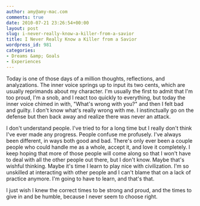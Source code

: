 ```yaml
---
author: amy@amy-mac.com
comments: true
date: 2010-07-21 23:26:54+00:00
layout: post
slug: i-never-really-know-a-killer-from-a-savior
title: I Never Really Know a Killer from a Savior
wordpress_id: 981
categories:
- Dreams &amp; Goals
- Experiences
---
```


Today is one of those days of a million thoughts, reflections, and analyzations. The inner voice springs up to input its two cents, which are usually reprimands about my character. I'm usually the first to admit that I'm too proud, I'm a snob, and I react too quickly to everything, but today the inner voice chimed in with, "What's wrong with you?" and then I felt bad and guilty. I don't know what's really wrong with me. I instinctually go on the defense but then back away and realize there was never an attack.

I don't understand people. I've tried to for a long time but I really don't think I've ever made any progress. People confuse me profusely. I've always been different, in ways both good and bad. There's only ever been a couple people who could handle me as a whole, accept it, and love it completely. I keep hoping that more of those people will come along so that I won't have to deal with all the other people out there, but I don't know. Maybe that's wishful thinking. Maybe it's time I learn to play nice with civilization. I'm so unskilled at interacting with other people and I can't blame that on a lack of practice anymore. I'm going to have to learn, and that's that.

I just wish I knew the correct times to be strong and proud, and the times to give in and be humble, because I never seem to choose right.
